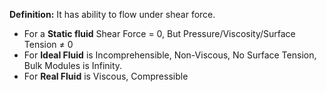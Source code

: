 **Definition:** It has ability to flow under shear force.
- For a **Static fluid** Shear Force = 0, But Pressure/Viscosity/Surface Tension $\ne$ 0
- For **Ideal Fluid** is Incomprehensible, Non-Viscous, No Surface Tension, Bulk Modules is Infinity.
- For **Real Fluid** is Viscous, Compressible 
